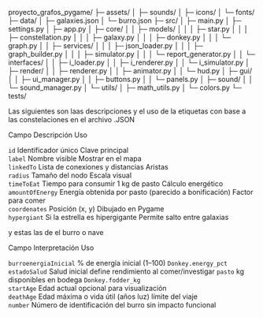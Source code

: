 proyecto_grafos_pygame/
├─ assets/
│  ├─ sounds/
│  ├─ icons/
│  └─ fonts/
├─ data/
│  ├─ galaxies.json
│  └─ burro.json
├─ src/
│  ├─ main.py
│  ├─ settings.py
│  ├─ app.py
│  ├─ core/
│  │  ├─ models/
│  │  │  ├─ star.py
│  │  │  ├─ constellation.py
│  │  │  ├─ galaxy.py
│  │  │  ├─ donkey.py
│  │  │  └─ graph.py
│  │  ├─ services/
│  │  │  ├─ json_loader.py
│  │  │  ├─ graph_builder.py
│  │  │  ├─ simulator.py
│  │  │  └─ report_generator.py
│  │  └─ interfaces/
│  │     ├─ i_loader.py
│  │     ├─ i_renderer.py
│  │     └─ i_simulator.py
│  ├─ render/
│  │  ├─ renderer.py
│  │  ├─ animator.py
│  │  └─ hud.py
│  ├─ gui/
│  │  ├─ ui_manager.py
│  │  ├─ buttons.py
│  │  └─ panels.py
│  ├─ sound/
│  │  └─ sound_manager.py
│  └─ utils/
│     ├─ math_utils.py
│     └─ colors.py
└─ tests/



Las siguientes son laas descripciones y el uso de la etiquetas con base a las constelaciones en el archivo .JSON

Campo            Descripción                                          Uso                          

`id`             Identificador único                                  Clave principal              
`label`          Nombre visible                                       Mostrar en el mapa           
`linkedTo`       Lista de conexiones y distancias                     Aristas                      
`radius`         Tamaño del nodo                                      Escala visual                
`timeToEat`      Tiempo para consumir 1 kg de pasto                   Cálculo energético           
`amountOfEnergy` Energía obtenida por pasto (parecido a bonificación) Factor para comer            
`coordenates`    Posición (x, y)                                      Dibujado en Pygame           
`hypergiant`     Si la estrella es hipergigante                       Permite salto entre galaxias 

y estas las de el burro o nave

 Campo                  Interpretación                      Uso                                    

 `burroenergiaInicial`  % de energía inicial (1–100)        `Donkey.energy_pct`                    
 `estadoSalud`          Salud inicial                       define rendimiento al comer/investigar 
 `pasto`                kg disponibles en bodega            `Donkey.fodder_kg`                     
 `startAge`             Edad actual                         opcional para visualización            
 `deathAge`             Edad máxima o vida útil (años luz)  límite del viaje                       
 `number`               Número de identificación del burro  sin impacto funcional                  
